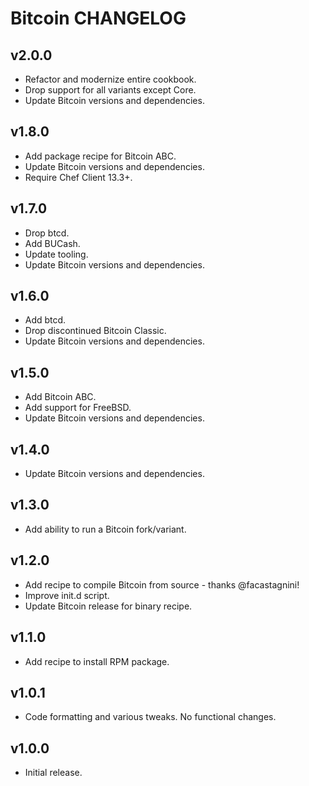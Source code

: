 Bitcoin CHANGELOG
=================

## v2.0.0

- Refactor and modernize entire cookbook.
- Drop support for all variants except Core.
- Update Bitcoin versions and dependencies.

## v1.8.0

- Add package recipe for Bitcoin ABC.
- Update Bitcoin versions and dependencies.
- Require Chef Client 13.3+.

## v1.7.0

- Drop btcd.
- Add BUCash.
- Update tooling.
- Update Bitcoin versions and dependencies.

## v1.6.0

- Add btcd.
- Drop discontinued Bitcoin Classic.
- Update Bitcoin versions and dependencies.

## v1.5.0

- Add Bitcoin ABC.
- Add support for FreeBSD.
- Update Bitcoin versions and dependencies.

## v1.4.0

- Update Bitcoin versions and dependencies.

## v1.3.0

- Add ability to run a Bitcoin fork/variant.

## v1.2.0
- Add recipe to compile Bitcoin from source - thanks @facastagnini!
- Improve init.d script.
- Update Bitcoin release for binary recipe.

## v1.1.0
- Add recipe to install RPM package.

## v1.0.1
- Code formatting and various tweaks. No functional changes.

## v1.0.0
- Initial release.

